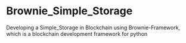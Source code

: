 # Brownie_Simple_Storage
Developing a Simple_Storage in Blockchain using Brownie-Framework, which is a blockchain development framework for python
